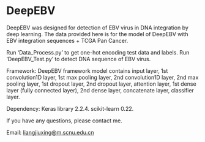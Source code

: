 # DeepEBV
DeepEBV was designed for detection of EBV virus in DNA integration by deep learning. The data provided here is for the model of DeepEBV with EBV integration sequences + TCGA Pan Cancer.

Run ‘Data_Process.py’ to get one-hot encoding test data and labels.
Run ‘DeepEBV_Test.py’ to detect DNA sequence of EBV virus.

Framework:
DeepEBV framework model contains input layer, 1st convolution1D layer, 1st max pooling layer, 2nd convolution1D layer, 2nd max pooling layer, 1st dropout layer, 2nd dropout layer, attention layer, 1st dense layer (fully connected layer), 2nd dense layer, concatenate layer, classifier layer.

Dependency:
Keras library 2.2.4. 
scikit-learn 0.22. 

If you have any questions, please contact me.

Email: liangjiuxing@m.scnu.edu.cn
